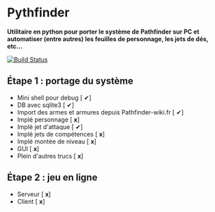# Pythfinder

__Utilitaire en python pour porter le système de Pathfinder sur PC et automatiser (entre autres) les feuilles de personnage, les jets de dés, etc...__

[![Build Status](https://travis-ci.org/Marthin-/pythfinder.png)](https://travis-ci.org/Marthin-/pythfinder)

## Étape 1 : portage du système
* Mini shell pour debug [ ✔]
* DB avec sqlite3 [ ✔]
* Import des armes et armures depuis Pathfinder-wiki.fr [ ✔]
* Implé personnage [ __x__]
* Implé jet d'attaque [ ✔]
* Implé jets de compétences [ __x__]
* Implé montée de niveau [ __x__]
* GUI [ __x__]
* Plein d'autres trucs [ __x__]

## Étape 2 : jeu en ligne
* Serveur [ __x__]
* Client [ __x__]